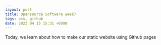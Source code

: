 ```yaml
---
layout: post
title: Opensource Software week7
tags: oss, github
date: 2023 04 15 15:31 +0000
---
```


Today, we learn about how to make our static website using Github pages
